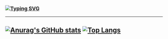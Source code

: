 ### [![Typing SVG](https://readme-typing-svg.herokuapp.com?color=%2336BCF7&lines=Welcome+to+my+profile!+👋)](https://git.io/typing-svg)
--- 
[![Anurag's GitHub stats](https://github-readme-stats.vercel.app/api?username=vadimtataru&show_icons=true&theme=synthwave&hide_border=true)](https://github.com/VadimTataru/github-readme-stats)
[![Top Langs](https://github-readme-stats.vercel.app/api/top-langs/?username=vadimtataru&layout=compact)](https://github.com/VadimTataru/github-readme-stats)
---
